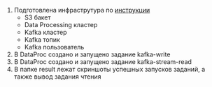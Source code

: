 1. Подготовлена инфраструтура по [инструкции](https://yandex.cloud/ru/docs/managed-kafka/tutorials/data-processing#infra)
    - S3 бакет
    - Data Processing кластер
    - Kafka кластер
    - Kafka топик
    - Kafka пользователь
2. В DataProc создано и запущено задание kafka-write
3. В DataProc создано и запущено задание kafka-stream-read
4. В папке result лежат скриншоты успешных запусков заданий, а также вывод задания чтения
